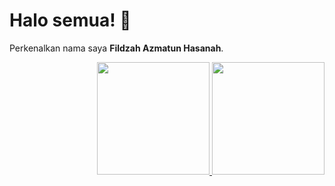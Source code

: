 # Halo semua! 👋

Perkenalkan nama saya **Fildzah Azmatun Hasanah**.

<p align="right">
<a href="https://github.com/fildzahah">
  <img height="180em" src="https://github-readme-stats-eight-theta.vercel.app/api?username=fildzahah&show_icons=true&theme=algolia&include_all_commits=true&count_private=true"/>
  <img height="180em" src="https://github-readme-stats-eight-theta.vercel.app/api/top-langs/?username=fildzahah&layout=compact&langs_count=8&theme=algolia"/>
</a>
</p>



<!--
**fildzahah/fildzahah** is a ✨ _special_ ✨ repository because its `README.md` (this file) appears on your GitHub profile.

Here are some ideas to get you started:

- 🔭 I’m currently working on ...
- 🌱 I’m currently learning ...
- 👯 I’m looking to collaborate on ...
- 🤔 I’m looking for help with ...
- 💬 Ask me about ...
- 📫 How to reach me: ...
- 😄 Pronouns: ...
- ⚡ Fun fact: ...
-->
